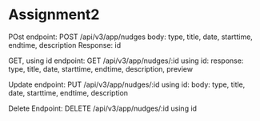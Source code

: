 # Assignment2
POst
endpoint: POST /api/v3/app/nudges
body:
type, title, date, starttime, endtime, description
Response: id

GET, using id
endpoint: GET /api/v3/app/nudges/:id
using id:
response:
type, title, date, starttime, endtime, description, preview

Update
endpoint: PUT /api/v3/app/nudges/:id
using id: 
body:
type, title, date, starttime, endtime, description

Delete
Endpoint: DELETE /api/v3/app/nudges/:id
using id

